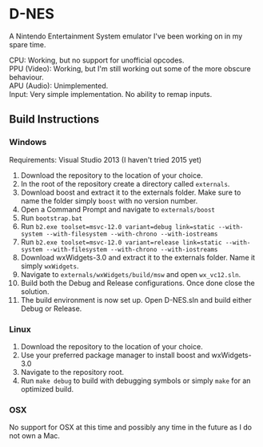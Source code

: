 # D-NES

A Nintendo Entertainment System emulator I've been working on in my spare time.

CPU: Working, but no support for unofficial opcodes.  
PPU (Video): Working, but I'm still working out some of the more obscure behaviour.  
APU (Audio): Unimplemented.  
Input: Very simple implementation. No ability to remap inputs.  

## Build Instructions
### Windows

Requirements: Visual Studio 2013 (I haven't tried 2015 yet)

1. Download the repository to the location of your choice.
2. In the root of the repository create a directory called `externals`.
3. Download boost and extract it to the externals folder. Make sure to name the folder simply `boost` with no version number.
4. Open a Command Prompt and navigate to `externals/boost`
5. Run `bootstrap.bat`
6. Run `b2.exe toolset=msvc-12.0 variant=debug link=static --with-system --with-filesystem --with-chrono --with-iostreams`
7. Run `b2.exe toolset=msvc-12.0 variant=release link=static --with-system --with-filesystem --with-chrono --with-iostreams`
8. Download wxWidgets-3.0 and extract it to the externals folder. Name it simply `wxWidgets`.
9. Navigate to `externals/wxWidgets/build/msw` and open `wx_vc12.sln`.
10. Build both the Debug and Release configurations. Once done close the solution.
11. The build environment is now set up. Open D-NES.sln and build either Debug or Release.

### Linux

1. Download the repository to the location of your choice.
2. Use your preferred package manager to install boost and wxWidgets-3.0
3. Navigate to the repository root.
4. Run `make debug` to build with debugging symbols or simply `make` for an optimized build.

### OSX

No support for OSX at this time and possibly any time in the future as I do not own a Mac.

